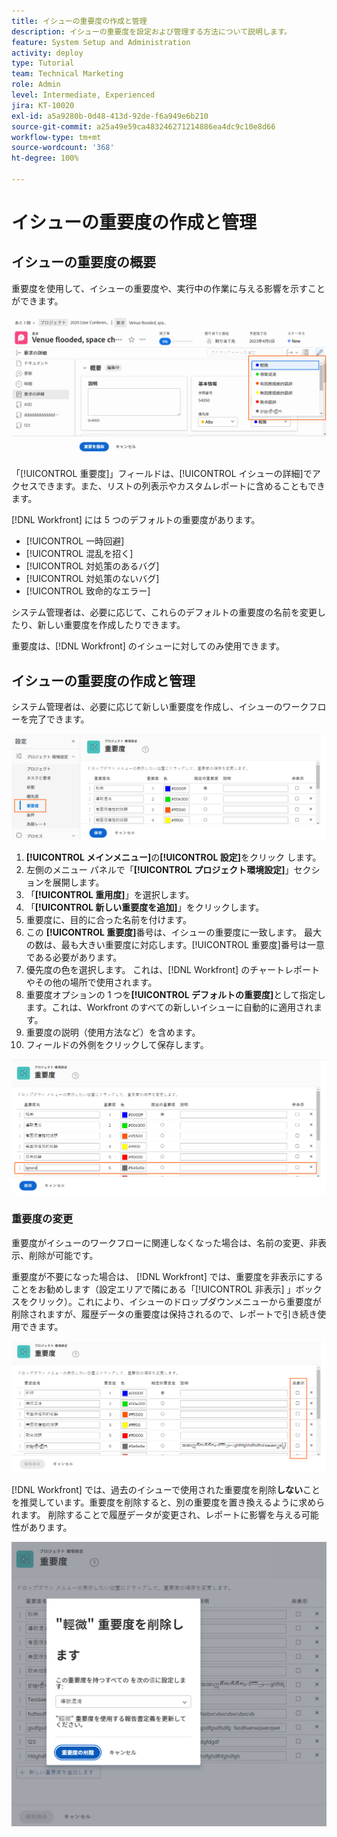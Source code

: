 ```yaml
---
title: イシューの重要度の作成と管理
description: イシューの重要度を設定および管理する方法について説明します。
feature: System Setup and Administration
activity: deploy
type: Tutorial
team: Technical Marketing
role: Admin
level: Intermediate, Experienced
jira: KT-10020
exl-id: a5a9280b-0d48-413d-92de-f6a949e6b210
source-git-commit: a25a49e59ca483246271214886ea4dc9c10e8d66
workflow-type: tm+mt
source-wordcount: '368'
ht-degree: 100%

---
```


# イシューの重要度の作成と管理

## イシューの重要度の概要

重要度を使用して、イシューの重要度や、実行中の作業に与える影響を示すことができます。

![[!UICONTROL イシューの詳細]ウィンドウの重要度メニュー](assets/admin-fund-severity-issue-details.png)

「[!UICONTROL 重要度]」フィールドは、[!UICONTROL イシューの詳細]でアクセスできます。また、リストの列表示やカスタムレポートに含めることもできます。

[!DNL Workfront] には 5 つのデフォルトの重要度があります。

* [!UICONTROL 一時回避]
* [!UICONTROL 混乱を招く]
* [!UICONTROL 対処策のあるバグ]
* [!UICONTROL 対処策のないバグ]
* [!UICONTROL 致命的なエラー]

システム管理者は、必要に応じて、これらのデフォルトの重要度の名前を変更したり、新しい重要度を作成したりできます。

重要度は、[!DNL Workfront] のイシューに対してのみ使用できます。

## イシューの重要度の作成と管理

システム管理者は、必要に応じて新しい重要度を作成し、イシューのワークフローを完了できます。

![[!UICONTROL 設定]の重要度ページ](assets/admin-fund-severity-section.png)

1. **[!UICONTROL メインメニュー]**&#x200B;の&#x200B;**[!UICONTROL 設定]**&#x200B;をクリック します。
1. 左側のメニュー パネルで「**[!UICONTROL プロジェクト環境設定]**」セクションを展開します。
1. 「**[!UICONTROL 重用度]**」を選択します。
1. 「**[!UICONTROL 新しい重要度を追加]**」をクリックします。
1. 重要度に、目的に合った名前を付けます。
1. この **[!UICONTROL 重要度]**&#x200B;番号は、イシューの重要度に一致します。 最大の数は、最も大きい重要度に対応します。[!UICONTROL 重要度]番号は一意である必要があります。
1. 優先度の色を選択します。 これは、[!DNL Workfront] のチャートレポートやその他の場所で使用されます。
1. 重要度オプションの 1 つを&#x200B;**[!UICONTROL デフォルトの重要度]**&#x200B;として指定します。これは、Workfront のすべての新しいイシューに自動的に適用されます。
1. 重要度の説明（使用方法など）を含めます。
1. フィールドの外側をクリックして保存します。

![[!UICONTROL 重要度]リスト](assets/admin-fund-severity-new.png)

### 重要度の変更

重要度がイシューのワークフローに関連しなくなった場合は、名前の変更、非表示、削除が可能です。

重要度が不要になった場合は、 [!DNL Workfront] では、重要度を非表示にすることをお勧めします（設定エリアで隣にある「[!UICONTROL 非表示] 」ボックスをクリック）。これにより、イシューのドロップダウンメニューから重要度が削除されますが、履歴データの重要度は保持されるので、レポートで引き続き使用できます。

![設定の[!UICONTROL 重要度]ページで強調表示された列を非表示にする](assets/admin-fund-severity-hide.png)

[!DNL Workfront] では、過去のイシューで使用された重要度を削除&#x200B;**しない**&#x200B;ことを推奨しています。重要度を削除すると、別の重要度を置き換えるように求められます。 削除することで履歴データが変更され、レポートに影響を与える可能性があります。

![重要度ウィンドウを削除する](assets/admin-fund-severity-delete.png)

<!---
learn more URLs
Create and customize issue severities
Update issue severity
--->
